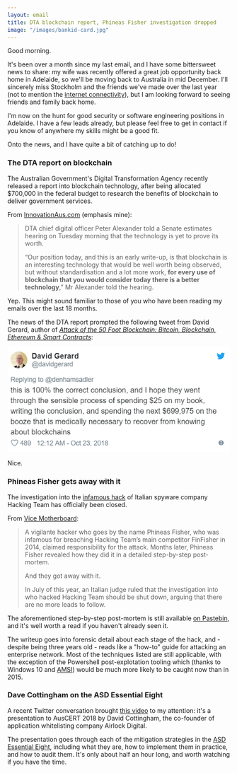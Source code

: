 ```yaml
---
layout: email
title: DTA blockchain report, Phineas Fisher investigation dropped
image: "/images/bankid-card.jpg"
---
```


Good morning.

It's been over a month since my last email, and I have some bittersweet news to share: my wife was recently offered a great job opportunity back home in Adelaide, so we'll be moving back to Australia in mid December. I'll sincerely miss Stockholm and the friends we've made over the last year (not to mention the <a href="/images/stockholm-broadband.png" target="_blank">internet connectivity</a>), but I am looking forward to seeing friends and family back home. 

I'm now on the hunt for good security or software engineering positions in Adelaide. I have a few leads already, but please feel free to get in contact if you know of anywhere my skills might be a good fit.

Onto the news, and I have quite a bit of catching up to do!

### The DTA report on blockchain

The Australian Government's Digital Transformation Agency recently released a report into blockchain technology, after being allocated $700,000 in the federal budget to research the benefits of blockchain to deliver government services.

From [InnovationAus.com](https://www.innovationaus.com/2018/10/DTA-goes-cold-on-blockchain) (emphasis mine):

>DTA chief digital officer Peter Alexander told a Senate estimates hearing on Tuesday morning that the technology is yet to prove its worth.
>
>“Our position today, and this is an early write-up, is that blockchain is an interesting technology that would be well worth being observed, but without standardisation and a lot more work, **for every use of blockchain that you would consider today there is a better technology**,” Mr Alexander told the hearing.

Yep. This might sound familiar to those of you who have been reading my emails over the last 18 months.

The news of the DTA report prompted the following tweet from David Gerard, author of [*Attack of the 50 Foot Blockchain: Bitcoin, Blockchain, Ethereum & Smart Contracts*](https://read.amazon.com/kp/kshare?asin=B073CPP581&id=i4gu5GpfQa6ogjTupqEGcA&reshareId=AQS20S8SX9F33BHVX4VF&reshareChannel=system):

<a href="https://twitter.com/davidgerard/status/1054510812059066373"><img src="/images/gerard-blockchain.png" alt="Tweet by David Gerard" class="tweet"/></a>

Nice.

### Phineas Fisher gets away with it

The investigation into the [infamous hack](https://motherboard.vice.com/en_us/article/gvye3m/spy-tech-company-hacking-team-gets-hacked) of Italian spyware company Hacking Team has officially been closed.

From [Vice Motherboard](https://motherboard.vice.com/en_us/article/3k9zzk/hacking-team-hacker-phineas-fisher-has-gotten-away-with-it):

>A vigilante hacker who goes by the name Phineas Fisher, who was infamous for breaching Hacking Team’s main competitor FinFisher in 2014, claimed responsibility for the attack. Months later, Phineas Fisher revealed how they did it in a detailed step-by-step post-mortem.
>
>And they got away with it.
>
>In July of this year, an Italian judge ruled that the investigation into who hacked Hacking Team should be shut down, arguing that there are no more leads to follow.

The aforementioned step-by-step post-mortem is still available [on Pastebin](http://pastebin.com/raw/0SNSvyjJ), and it's well worth a read if you haven't already seen it. 

The writeup goes into forensic detail about each stage of the hack, and - despite being three years old - reads like a "how-to" guide for attacking an enterprise network. Most of the techniques listed are still applicable, with the exception of the Powershell post-explotation tooling which (thanks to Windows 10 and [AMSI](https://markeldo.com/Email-update-WireGuard-complexity-security-education-and-C-sharp-for-post-exploitation/)) would be much more likely to be caught now than in 2015.

### Dave Cottingham on the ASD Essential Eight

A recent Twitter conversation brought [this video](https://www.youtube.com/watch?v=E32_RqgoxPs) to my attention: it's a presentation to AusCERT 2018 by David Cottingham, the co-founder of application whitelisting company Airlock Digital.

The presentation goes through each of the mitigation strategies in the [ASD Essential Eight](https://acsc.gov.au/publications/protect/essential-eight-explained.htm), including what they are, how to implement them in practice, and how to audit them. It's only about half an hour long, and worth watching if you have the time.